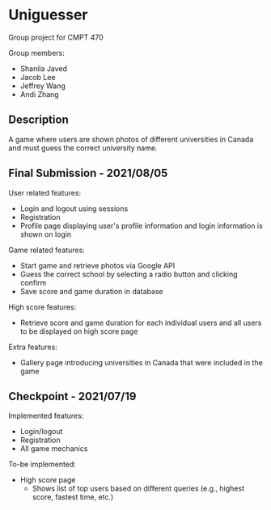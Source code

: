 # Uniguesser

Group project for CMPT 470

Group members:
- Shanila Javed
- Jacob Lee
- Jeffrey Wang
- Andi Zhang

## Description

A game where users are shown photos of different universities in Canada and must guess the correct university name.

## Final Submission - 2021/08/05

User related features:
- Login and logout using sessions
- Registration
- Profile page displaying user's profile information and login information is shown on login
  
Game related features:
- Start game and retrieve photos via Google API
- Guess the correct school by selecting a radio button and clicking confirm
- Save score and game duration in database

High score features:
- Retrieve score and game duration for each individual users and all users to be displayed on high score page

Extra features:
- Gallery page introducing universities in Canada that were included in the game

## Checkpoint - 2021/07/19

Implemented features:
- Login/logout
- Registration
- All game mechanics
  
To-be implemented:
- High score page
  - Shows list of top users based on different queries (e.g., highest score, fastest time, etc.)